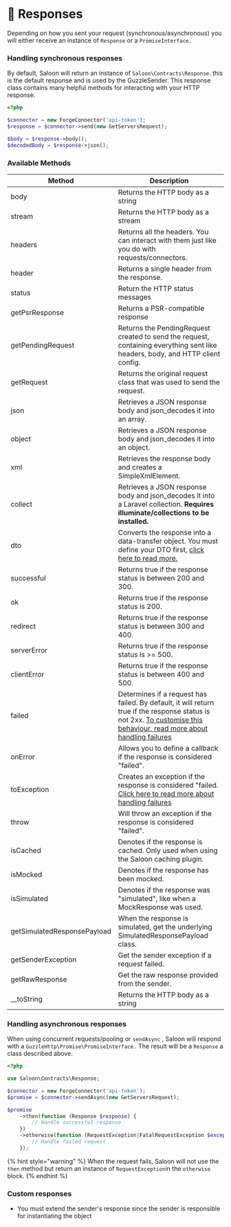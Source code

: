 # 📡 Responses

Depending on how you sent your request (synchronous/asynchronous) you will either receive an instance of `Response` or a `PromiseInterface.`

### Handling synchronous responses

By default, Saloon will return an instance of `Saloon\Contracts\Response`. this is the default response and is used by the GuzzleSender. This response class contains many helpful methods for interacting with your HTTP response.

```php
<?php

$connector = new ForgeConnector('api-token');
$response = $connector->send(new GetServersRequest);

$body = $response->body();
$decodedBody = $response->json();
```

### Available Methods

| Method                      | Description                                                                                                                                                                                   |
| --------------------------- | --------------------------------------------------------------------------------------------------------------------------------------------------------------------------------------------- |
| body                        | Returns the HTTP body as a string                                                                                                                                                             |
| stream                      | Returns the HTTP body as a stream                                                                                                                                                             |
| headers                     | Returns all the headers. You can interact with them just like you do with requests/connectors.                                                                                                |
| header                      | Returns a single header from the response.                                                                                                                                                    |
| status                      | Return the HTTP status messages                                                                                                                                                               |
| getPsrResponse              | Returns a PSR-compatible response                                                                                                                                                             |
| getPendingRequest           | Returns the PendingRequest created to send the request, containing everything sent like headers, body, and HTTP client config.                                                                |
| getRequest                  | Returns the original request class that was used to send the request.                                                                                                                         |
| json                        | Retrieves a JSON response body and json\_decodes it into an array.                                                                                                                            |
| object                      | Retrieves a JSON response body and json\_decodes it into an object.                                                                                                                           |
| xml                         | Retrieves the response body and creates a SimpleXmlElement.                                                                                                                                   |
| collect                     | Retrieves a JSON response body and json\_decodes it into a Laravel collection. **Requires illuminate/collections to be installed.**                                                           |
| dto                         | Converts the response into a data-transfer object. You must define your DTO first, [click here to read more.](../digging-deepeer/data-transfer-objects.md)                                    |
| successful                  | Returns true if the response status is between 200 and 300.                                                                                                                                   |
| ok                          | Returns true if the response status is 200.                                                                                                                                                   |
| redirect                    | Returns true if the response status is between 300 and 400.                                                                                                                                   |
| serverError                 | Returns true if the response status is >= 500.                                                                                                                                                |
| clientError                 | Returns true if the response status is between 400 and 500.                                                                                                                                   |
| failed                      | Determines if a request has failed. By default, it will return true if the response status is not 2xx. [To customise this behaviour, read more about handling failures](handling-failures.md) |
| onError                     | Allows you to define a callback if the response is considered "failed".                                                                                                                       |
| toException                 | Creates an exception if the response is considered "failed. [ Click here to read more about handling failures](handling-failures.md)                                                          |
| throw                       | Will throw an exception if the response is considered "failed".                                                                                                                               |
| isCached                    | Denotes if the response is cached. Only used when using the Saloon caching plugin.                                                                                                            |
| isMocked                    | Denotes if the response has been mocked.                                                                                                                                                      |
| isSimulated                 | Denotes if the response was "simulated", like when a MockResponse was used.                                                                                                                   |
| getSimulatedResponsePayload | When the response is simulated, get the underlying SimulatedResponsePayload class.                                                                                                            |
| getSenderException          | Get the sender exception if a request failed.                                                                                                                                                 |
| getRawResponse              | Get the raw response provided from the sender.                                                                                                                                                |
| \_\_toString                | Returns the HTTP body as a string                                                                                                                                                             |

### Handling asynchronous responses

When using concurrent requests/pooling or `sendAsync` , Saloon will respond with a `GuzzleHttp\Promise\PromiseInterface.` The result will be a `Response` a class described above.

```php
<?php

use Saloon\Contracts\Response;

$connector = new ForgeConnector('api-token');
$promise = $connector->sendAsync(new GetServersRequest);

$promise
    ->then(function (Response $response) {
        // Handle successful response
    })
    ->otherwise(function (RequestException|FatalRequestException $exception) {
        // Handle failed request
    });
```

{% hint style="warning" %}
When the request fails, Saloon will not use the `then` method but return an instance of `RequestException`in the `otherwise` block.
{% endhint %}

### Custom responses

* You must extend the sender's response since the sender is responsible for instantiating the object
